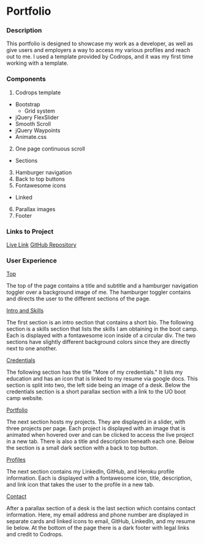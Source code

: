 # Portfolio

### Description

This portfolio is designed to showcase my work as a developer, as well as give users and employers a way to access my various profiles and reach out to me. I used a template provided by Codrops, and it was my first time working with a template.

### Components

1. Codrops template
- Bootstrap
    * Grid system
- jQuery FlexSlider
- Smooth Scroll
- jQuery Waypoints
- Animate.css
2. One page continuous scroll
- Sections
3. Hamburger navigation
4. Back to top buttons
5. Fontawesome icons
- Linked
6. Parallax images
7. Footer

### Links to Project

[Live Link](https://svivoli.github.io/Portfolio-new/)
[GitHub Repository](https://github.com/svivoli/Portfolio-new)

### User Experience

[Top](https://i.imgur.com/TUOUHv5.jpg)

The top of the page contains a title and subtitle and a hamburger navigation toggler over a background image of me. The hamburger toggler contains and directs the user to the different sections of the page.

[Intro and Skills](https://i.imgur.com/HtQAYGt.png)

The first section is an intro section that contains a short bio. The following section is a skills section that lists the skills I am obtaining in the boot camp. Each is displayed with a fontawesome icon inside of a circular div. The two sections have slightly different background colors since they are directly next to one another.

[Credentials](https://i.imgur.com/fWs6Vtc.jpg)

The following section has the title "More of my credentials." It lists my education and has an icon that is linked to my resume via google docs. This section is split into two, the left side being an image of a desk. Below the credentials section is a short parallax section with a link to the UO boot camp website.

[Portfolio](https://i.imgur.com/eQLC0RF.jpg)

The next section hosts my projects. They are displayed in a slider, with three projects per page. Each project is displayed with an image that is animated when hovered over and can be clicked to access the live project in a new tab. There is also a title and description beneath each one. Below the section is a small dark section with a back to top button.

[Profiles](https://i.imgur.com/aIpL5dL.png)

The next section contains my LinkedIn, GitHub, and Heroku profile information. Each is displayed with a fontawesome icon, title, description, and link icon that takes the user to the profile in a new tab.

[Contact](https://i.imgur.com/yLbnBlL.png)

After a parallax section of a desk is the last section which contains contact information. Here, my email address and phone number are displayed in separate cards and linked icons to email, GitHub, LinkedIn, and my resume lie below. At the bottom of the page there is a dark footer with legal links and credit to Codrops.
